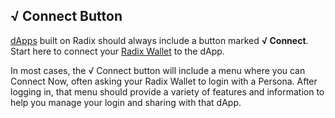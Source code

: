 ## √ Connect Button

[dApps](?glossaryAnchor=dapps) built on Radix should always include a button marked **√ Connect**. Start here to connect your [Radix Wallet](?glossaryAnchor=radixwallet) to the dApp.

In most cases, the √ Connect button will include a menu where you can Connect Now, often asking your Radix Wallet to login with a Persona. After logging in, that menu should provide a variety of features and information to help you manage your login and sharing with that dApp.
